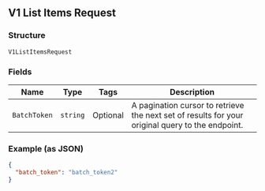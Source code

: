 ## V1 List Items Request

### Structure

`V1ListItemsRequest`

### Fields

| Name | Type | Tags | Description |
|  --- | --- | --- | --- |
| `BatchToken` | `string` | Optional | A pagination cursor to retrieve the next set of results for your<br>original query to the endpoint. |

### Example (as JSON)

```json
{
  "batch_token": "batch_token2"
}
```

